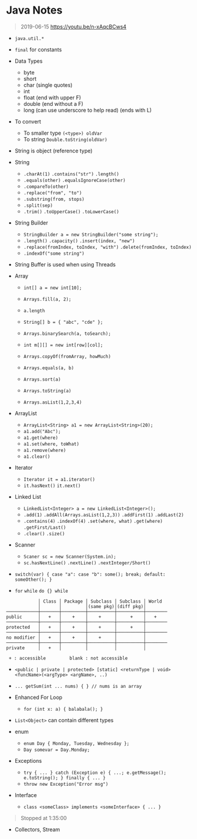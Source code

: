 # Java Notes

> 2019-06-15
> https://youtu.be/n-xAqcBCws4


- `java.util.*`
- `final` for constants

- Data Types
    - byte
    - short
    - char (single quotes)
    - int
    - float (end with upper F)
    - double (end without a F)
    - long (can use underscore to help read) (ends with L)

- To convert
    - To smaller type `(<type>) oldVar`
    - To string `Double.toString(oldVar)`

- String is object (reference type)

- String
    - `.charAt(1)` `.contains("str")` `.length()`
    - `.equals(other)` `.equalsIgnoreCase(other)`
    - `.compareTo(other)`
    - `.replace("from", "to")`
    - `.substring(from, stops)`
    - `.split(sep)`
    - `.trim()` `.toUpperCase()` `.toLowerCase()`

- String Builder
    - `StringBuilder a = new StringBuilder("some string");`
    - `.length()` `.capacity()` `.insert(index, "new")`
    - `.replace(fromIndex, toIndex, "with")` `.delete(fromIndex, toIndex)`
    - `.indexOf("some string")`

- String Buffer is used when using Threads

- Array
    - `int[] a = new int[10];`
    - `Arrays.fill(a, 2);`
    - `a.length`
    - `String[] b = { "abc", "cde" };`
    - `Arrays.binarySearch(a, toSearch);`

    - `int m[][] = new int[row][col];`

    - `Arrays.copyOf(fromArray, howMuch)`
    - `Arrays.equals(a, b)`
    - `Arrays.sort(a)`
    - `Arrays.toString(a)`
    - `Arrays.asList(1,2,3,4)`

- ArrayList
    - `ArrayList<String> a1 = new ArrayList<String>(20);`
    - `a1.add("Abc");`
    - `a1.get(where)`
    - `a1.set(where, toWhat)`
    - `a1.remove(where)`
    - `a1.clear()`

- Iterator
    - `Iterator it = a1.iterator()`
    - `it.hasNext()` `it.next()`

- Linked List
    - `LinkedList<Integer> a = new LinkedList<Integer>();`
    - `.add(1)` `.addAll(Arrays.asList(1,2,3))` `.addFirst(1)` `.addLast(2)`
    - `.contains(4)` `.indexOf(4)` `.set(where, what)` `.get(where)` `.getFirst/Last()`
    - `.clear()` `.size()`

- Scanner
    - `Scaner sc = new Scanner(System.in);`
    - `sc.hasNextLine()` `.nextLine()` `.nextInteger/Short()`

- `switch(var) { case "a": case "b": some(); break; default: someOther(); }`

- `for` `while` `do {} while`


```
            │ Class │ Package │ Subclass │ Subclass │ World
            │       │         │(same pkg)│(diff pkg)│
────────────┼───────┼─────────┼──────────┼──────────┼────────
public      │   +   │    +    │    +     │     +    │   +
────────────┼───────┼─────────┼──────────┼──────────┼────────
protected   │   +   │    +    │    +     │     +    │
────────────┼───────┼─────────┼──────────┼──────────┼────────
no modifier │   +   │    +    │    +     │          │
────────────┼───────┼─────────┼──────────┼──────────┼────────
private     │   +   │         │          │          │

 + : accessible         blank : not accessible
```

- `<public | private | protected> [static] <returnType | void> <funcName>(<argType> <argName>, ..)`
- `... getSum(int ... nums) { } // nums is an array`

- Enhanced For Loop
    - `for (int x: a) { balabala(); }`

- `List<Object>` can contain different types

- enum
    - `enum Day { Monday, Tuesday, Wednesday };`
    - `Day somevar = Day.Monday;`

- Exceptions
    - `try { ... } catch (Exception e) { ...; e.getMessage(); e.toString(); } finally { ... }`
    - `throw new Exception("Error msg")`

- Interface
    - `class <someClass> implements <someInterface> { ... }`

> Stopped at 1:35:00

- Collectors, Stream

